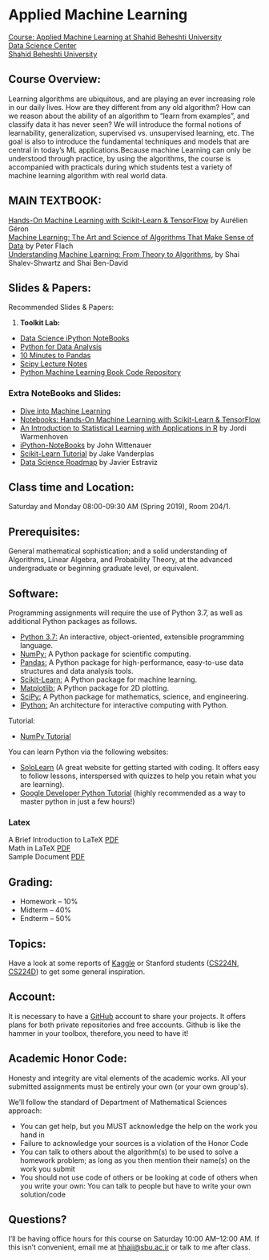# Applied Machine Learning 
[Course: Applied Machine Learning at Shahid Beheshti University](http://facultymembers.sbu.ac.ir/hhaji/machine-learning-2017/) <br>
[Data Science Center](http://ds.sbu.ac.ir)<br> 
[Shahid Beheshti University](http://www.sbu.ac.ir/)

## Course Overview:
Learning algorithms are ubiquitous, and are playing an ever increasing role in our daily lives. How are they different from any old algorithm? How can we reason about the ability of an algorithm to “learn from examples”, and classify data it has never seen? We will introduce the formal notions of learnability, generalization, supervised vs. unsupervised learning, etc. The goal is also to introduce the fundamental techniques and models that are central in today’s ML applications.Because machine Learning can only be understood through practice, by using the algorithms, the course is accompanied with practicals during which students test a variety of machine learning algorithm with real world data.


## MAIN TEXTBOOK:
[Hands-On Machine Learning with Scikit-Learn & TensorFlow](http://shop.oreilly.com/product/0636920052289.do) by  Aurélien Géron <br>
[Machine Learning: The Art and Science of Algorithms That Make Sense of Data](https://www.cs.bris.ac.uk/~flach/mlbook/) by Peter Flach <br>
[Understanding Machine Learning: From Theory to Algorithms](http://www.cs.huji.ac.il/~shais/UnderstandingMachineLearning), by Shai Shalev-Shwartz and Shai Ben-David

## Slides & Papers:

Recommended Slides & Papers:
1. **Toolkit Lab:** 
* [Data Science iPython NoteBooks](https://github.com/donnemartin/data-science-ipython-notebooks#pandas)
* [Python for Data Analysis](https://github.com/ResearchComputing/Meetup-Fall-2013) 
* [10 Minutes to Pandas](http://pandas.pydata.org/pandas-docs/stable/10min.html)
* [Scipy Lecture Notes](http://www.scipy-lectures.org/index.html)
* [Python Machine Learning Book Code Repository](https://github.com/rasbt/python-machine-learning-book)

### Extra NoteBooks and Slides:
* [Dive into Machine Learning](https://github.com/hangtwenty/dive-into-machine-learning)
* [Notebooks: Hands-On Machine Learning with Scikit-Learn & TensorFlow](https://github.com/ageron/handson-ml)
* [An Introduction to Statistical Learning with Applications in R](https://github.com/JWarmenhoven/ISLR-python) by Jordi Warmenhoven
* [iPython-NoteBooks](https://github.com/jdwittenauer/ipython-notebooks) by John Wittenauer
* [Scikit-Learn Tutorial](https://github.com/jakevdp/sklearn_tutorial) by Jake Vanderplas
* [Data Science Roadmap](https://github.com/estraviz/data-science-roadmap#4-machine-learning-back-to-top-) by Javier Estraviz


## Class time and Location: 
Saturday and Monday 08:00-09:30 AM (Spring 2019), Room 204/1. 

## Prerequisites:
General mathematical sophistication; and a solid understanding of Algorithms, Linear Algebra, and Probability Theory, at the advanced undergraduate or beginning graduate level, or equivalent.

## Software:
Programming assignments will require the use of Python 3.7, as well as additional Python packages as follows. <br>
* [Python 3.7:](https://www.python.org/downloads/) An interactive, object-oriented, extensible programming language.
* [NumPy:](http://www.numpy.org) A Python package for scientific computing.
* [Pandas:](https://pandas.pydata.org) A Python package for high-performance, easy-to-use data structures and data analysis tools.
* [Scikit-Learn:](https://scikit-learn.org/stable/) A Python package for machine learning.
* [Matplotlib:](https://matplotlib.org) A Python package for 2D plotting.
* [SciPy:](https://www.scipy.org) A Python package for mathematics, science, and engineering.
* [IPython:](https://ipython.org) An architecture for interactive computing with Python.

Tutorial: <br>
* [NumPy Tutorial](http://scipy.github.io/old-wiki/pages/Tentative_NumPy_Tutorial) <br>

You can learn Python via the following websites: <br>
* [SoloLearn](http://www.sololearn.com/) (A great website for getting started with coding. It offers easy to follow lessons, interspersed with quizzes to help you retain what you are learning).
* [Google Developer Python Tutorial](https://developers.google.com/edu/python/)  (highly recommended as a way to master python in just a few hours!) 

### Latex
A Brief Introduction to LaTeX [PDF](https://www.seas.upenn.edu/~cis519/spring2018/assets/resources/latex/latex.pdf)  <br>
Math in LaTeX [PDF](https://www.seas.upenn.edu/~cis519/spring2018/assets/resources/latex/math.pdf) <br>
Sample Document [PDF](https://www.seas.upenn.edu/~cis519/spring2018/assets/resources/latex/sample.pdf) <br>

## Grading:
* Homework – 10%
* Midterm – 40%
* Endterm – 50%

## Topics:
Have a look at some reports of [Kaggle](https://www.kaggle.com/) or Stanford students ([CS224N](http://nlp.stanford.edu/courses/cs224n/2015/), [CS224D](http://cs224d.stanford.edu/reports_2016.html)) to get some general inspiration.

## Account:
It is necessary to have a [GitHub](https://github.com/) account to share your projects. It offers plans for both private repositories and free accounts. Github is like the hammer in your toolbox, therefore, you need to have it!

## Academic Honor Code:
Honesty and integrity are vital elements of the academic works. All your submitted assignments must be entirely your own (or your own group's).

We’ll follow the standard of Department of Mathematical Sciences approach: 
* You can get help, but you MUST acknowledge the help on the work you hand in
* Failure to acknowledge your sources is a violation of the Honor Code
*  You can talk to others about the algorithm(s) to be used to solve a homework problem; as long as you then mention their name(s) on the work you submit
* You should not use code of others or be looking at code of others when you write your own: You can talk to people but have to write your own solution/code

## Questions?
I’ll be having office hours for this course on Saturday 10:00 AM–12:00 AM. If this isn’t convenient, email me at hhaji@sbu.ac.ir or talk to me after class.
